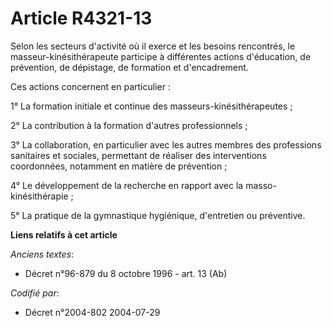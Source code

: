 # Article R4321-13

Selon les secteurs d'activité où il exerce et les besoins rencontrés, le masseur-kinésithérapeute participe à différentes
actions d'éducation, de prévention, de dépistage, de formation et d'encadrement.

Ces actions concernent en particulier :

1° La formation initiale et continue des masseurs-kinésithérapeutes ;

2° La contribution à la formation d'autres professionnels ;

3° La collaboration, en particulier avec les autres membres des professions sanitaires et sociales, permettant de réaliser
des interventions coordonnées, notamment en matière de prévention ;

4° Le développement de la recherche en rapport avec la masso-kinésithérapie ;

5° La pratique de la gymnastique hygiénique, d'entretien ou préventive.

**Liens relatifs à cet article**

_Anciens textes_:

  - Décret n°96-879 du 8 octobre 1996 - art. 13 (Ab)

_Codifié par_:

  - Décret n°2004-802 2004-07-29
